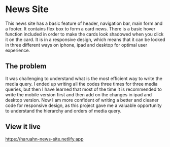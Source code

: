# News Site
This news site has a basic feature of header, navigation bar, main form and a footer. It contains flex box to form a card news. There is a basic hover function included in order to make the cards look shadowed when you click it on the card. It is in a responsive design, which means that it can be looked in three different ways on iphone, ipad and desktop for optimal user experience.

## The problem
It was challenging to understand what is the most efficient way to write the media query. I ended up writing all the codes three times for three media queries, but then I have learned that most of the time it is recommended to write the mobile version first and then add on the changes in ipad and desktop version. Now I am more confident of writing a better and cleaner code for responsive design, as this project gave me a valuable opportunity to understand the hierarchy and orders of media query.


## View it live

https://haruahn-news-site.netlify.app
